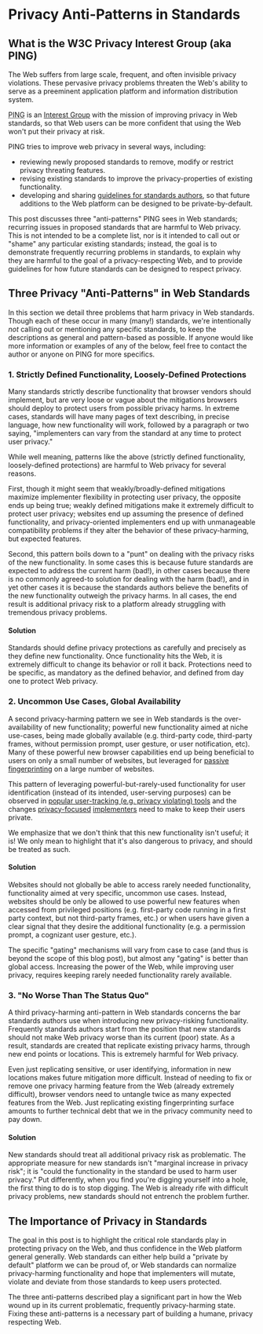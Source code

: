Privacy Anti-Patterns in Standards
===

What is the W3C Privacy Interest Group (aka PING)
---
The Web suffers from large scale, frequent, and often invisible privacy
violations.  These pervasive privacy problems threaten the Web's ability to
serve as a preeminent application platform and information distribution system.

<abbr title="Privacy Interest Group">PING</abbr> is an
[Interest Group](https://www.w3.org/2019/Process-20190301/#GroupsWG) with
the mission of improving privacy in Web standards, so that Web users can be
more confident that using the Web won't put their privacy at risk.

PING tries to improve web privacy in several ways, including:

* reviewing newly proposed standards to remove, modify or restrict privacy
  threating features.
* revising existing standards to improve the privacy-properties of existing
  functionality.
* developing and sharing [guidelines for standards authors](https://www.w3.org/TR/security-privacy-questionnaire/),
  so that future additions to the Web platform can be designed to be
  private-by-default.

This post discusses three "anti-patterns" PING sees in Web
standards; recurring issues in proposed standards that are harmful to Web
privacy.  This is not intended to be a complete list, nor is it intended to
call out or "shame" any particular existing standards; instead, the goal is to
demonstrate frequently recurring problems in standards, to explain why
they are harmful to the goal of a privacy-respecting Web, and to provide
guidelines for how future standards can be designed to respect privacy.


Three Privacy "Anti-Patterns" in Web Standards
---
In this section we detail three problems that harm privacy in
Web standards. Though each of these occur in many (many!) standards,
we're intentionally *not* calling out or mentioning any specific standards,
to keep the descriptions as general and pattern-based as possible.  If anyone
would like more information or examples of any of the below, feel
free to contact the author or anyone on PING for more specifics.


### 1. Strictly Defined Functionality, Loosely-Defined Protections
Many standards strictly describe functionality that browser vendors should
implement, but are very loose or vague about the mitigations browsers should
deploy to protect users from possible privacy harms. In extreme cases,
standards will have many pages of text describing, in precise language,
how new functionality will work, followed by a paragraph or two saying,
"implementers can vary from the standard at any time to protect user privacy."

While well meaning, patterns like the above (strictly defined functionality,
loosely-defined protections) are harmful to Web privacy for several reasons.

First, though it might seem that weakly/broadly-defined mitigations maximize
implementer flexibility in protecting user privacy, the opposite ends up
being true; weakly defined mitigations make it extremely difficult to protect
user privacy; websites end up assuming the presence of defined functionality,
and privacy-oriented implementers end up with unmanageable compatibility
problems if they alter the behavior of these privacy-harming, but expected
features.

Second, this pattern boils down to a "punt" on dealing with the privacy
risks of the new functionality. In some cases this is because future standards
are expected to address the current harm (bad!), in other cases because
there is no commonly agreed-to solution for dealing with the harm (bad!), and
in yet other cases it is because the standards authors believe the benefits of
the new functionality outweigh the privacy harms.  In all cases, the end
result is additional privacy risk to a platform already struggling
with tremendous privacy problems.

#### Solution
Standards should define privacy protections as carefully and precisely as they
define new functionality.  Once functionality hits the Web, it is extremely
difficult to change its behavior or roll it back.  Protections need to be
specific, as mandatory as the defined behavior, and defined from day one to
protect Web privacy.


### 2. Uncommon Use Cases, Global Availability
A second privacy-harming pattern we see in Web standards is the
over-availability of new functionality; powerful new functionality aimed at
niche use-cases, being made globally available (e.g. third-party code,
third-party frames, without permission prompt, user gesture, or user
notification, etc). Many of these powerful new browser capabilities end up
being beneficial to users on only a small number of websites, but leveraged
for [passive](https://panopticlick.eff.org)
[fingerprinting](https://browserleaks.com) on a large number of websites.

This pattern of leveraging powerful-but-rarely-used functionality for
user identification (instead of its intended, user-serving purposes) can
be observed in [popular user-tracking (e.g. privacy violating)
tools](https://github.com/Valve/fingerprintjs2) and the changes
[privacy-focused](https://2019.www.torproject.org/projects/torbrowser/design/)
[implementers](https://github.com/brave/brave-browser/wiki/Deviations-from-Chromium-(features-we-disable-or-remove))
need to make to keep their users private.

We emphasize that we don't think that this new functionality isn't useful;
it is! We only mean to highlight that it's also dangerous to privacy, and
should be treated as such.

#### Solution
Websites should not globally be able to access rarely needed
functionality, functionality aimed at very specific, uncommon use cases.
Instead, websites should be only be allowed to use powerful new features
when accessed from privileged positions (e.g. first-party code running
in a first party context, but not third-party frames, etc.) or when users
have given a clear signal that they desire the additional functionality (e.g.
a permission prompt, a cognizant user gesture, etc.).

The specific "gating" mechanisms will vary from case to case (and thus is
beyond the scope of this blog post), but almost any "gating" is better than
global access. Increasing the power of the Web, while improving user privacy,
requires keeping rarely needed functionality rarely available.

### 3. "No Worse Than The Status Quo"
A third privacy-harming anti-pattern in Web standards concerns the bar
standards authors use when introducing new privacy-risking
functionality. Frequently standards authors start from the position that new
standards should not make Web privacy worse than its current (poor) state.
As a result, standards are created that replicate existing privacy harms,
through new end points or locations. This is extremely harmful for Web privacy.

Even just replicating sensitive, or user identifying, information
in new locations makes future mitigation more difficult.  Instead of needing
to fix or remove one privacy harming feature from the Web (already extremely
difficult), browser vendors need to untangle twice as many expected features
from the Web. Just replicating existing fingerprinting surface amounts to
further technical debt that we in the privacy community need to pay down.

#### Solution
New standards should treat all additional privacy risk as
problematic. The appropriate measure for new standards isn't "marginal
increase in privacy risk"; it is "could the functionality in the standard
be used to harm user privacy." Put differently, when you find you're digging
yourself into a hole, the first thing to do is to stop digging. The Web is
already rife with difficult privacy problems, new standards should not entrench
the problem further.


The Importance of Privacy in Standards
---
The goal in this post is to highlight the critical role standards play in
protecting privacy on the Web, and thus confidence in the Web platform general
generally. Web standards can either help build a "private by default" platform
we can be proud of, or Web standards can normalize privacy-harming
functionality and hope that implementers will mutate, violate and deviate from
those standards to keep users protected.

The three anti-patterns described play a significant part in how
the Web wound up in its current problematic, frequently privacy-harming state.
Fixing these anti-patterns is a necessary part of building a humane, privacy
respecting Web.
